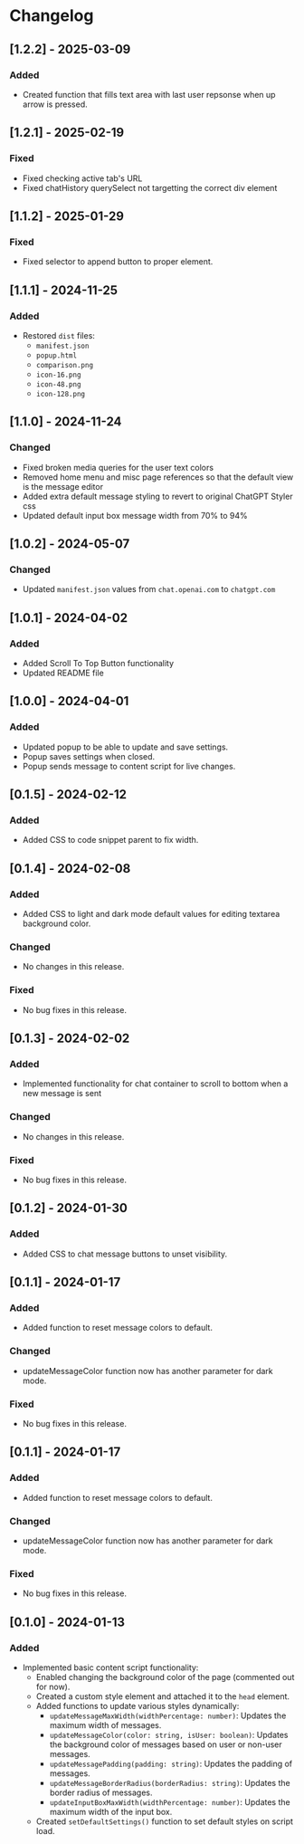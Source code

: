 # Changelog

## [1.2.2] - 2025-03-09

### Added

-   Created function that fills text area with last user repsonse when up arrow is pressed.

## [1.2.1] - 2025-02-19

### Fixed

-   Fixed checking active tab's URL
-   Fixed chatHistory querySelect not targetting the correct div element

## [1.1.2] - 2025-01-29

### Fixed

-   Fixed selector to append button to proper element.

## [1.1.1] - 2024-11-25

### Added

-   Restored `dist` files:
    -   `manifest.json`
    -   `popup.html`
    -   `comparison.png`
    -   `icon-16.png`
    -   `icon-48.png`
    -   `icon-128.png`

## [1.1.0] - 2024-11-24

### Changed

-   Fixed broken media queries for the user text colors
-   Removed home menu and misc page references so that the default view is the message editor
-   Added extra default message styling to revert to original ChatGPT Styler css
-   Updated default input box message width from 70% to 94%

## [1.0.2] - 2024-05-07

### Changed

-   Updated `manifest.json` values from `chat.openai.com` to `chatgpt.com`

## [1.0.1] - 2024-04-02

### Added

-   Added Scroll To Top Button functionality
-   Updated README file

## [1.0.0] - 2024-04-01

### Added

-   Updated popup to be able to update and save settings.
-   Popup saves settings when closed.
-   Popup sends message to content script for live changes.

## [0.1.5] - 2024-02-12

### Added

-   Added CSS to code snippet parent to fix width.

## [0.1.4] - 2024-02-08

### Added

-   Added CSS to light and dark mode default values for editing textarea background color.

### Changed

-   No changes in this release.

### Fixed

-   No bug fixes in this release.

## [0.1.3] - 2024-02-02

### Added

-   Implemented functionality for chat container to scroll to bottom when a new message is sent

### Changed

-   No changes in this release.

### Fixed

-   No bug fixes in this release.

## [0.1.2] - 2024-01-30

### Added

-   Added CSS to chat message buttons to unset visibility.

## [0.1.1] - 2024-01-17

### Added

-   Added function to reset message colors to default.

### Changed

-   updateMessageColor function now has another parameter for dark mode.

### Fixed

-   No bug fixes in this release.

## [0.1.1] - 2024-01-17

### Added

-   Added function to reset message colors to default.

### Changed

-   updateMessageColor function now has another parameter for dark mode.

### Fixed

-   No bug fixes in this release.

## [0.1.0] - 2024-01-13

### Added

-   Implemented basic content script functionality:
    -   Enabled changing the background color of the page (commented out for now).
    -   Created a custom style element and attached it to the `head` element.
    -   Added functions to update various styles dynamically:
        -   `updateMessageMaxWidth(widthPercentage: number)`: Updates the maximum width of messages.
        -   `updateMessageColor(color: string, isUser: boolean)`: Updates the background color of messages based on user or non-user messages.
        -   `updateMessagePadding(padding: string)`: Updates the padding of messages.
        -   `updateMessageBorderRadius(borderRadius: string)`: Updates the border radius of messages.
        -   `updateInputBoxMaxWidth(widthPercentage: number)`: Updates the maximum width of the input box.
    -   Created `setDefaultSettings()` function to set default styles on script load.
